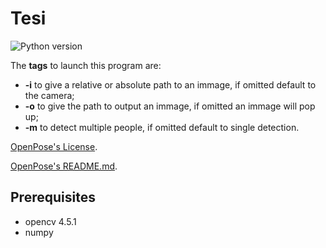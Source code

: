 # Tesi

![Python version](https://img.shields.io/badge/python-python%203.9-brightgreen)

The **tags** to launch this program are:
* **-i** to give a relative or absolute path to an immage, if omitted default to the camera;
* **-o** to give the path to output an immage, if omitted an immage will pop up;
* **-m** to detect multiple people, if omitted default to single detection.

[OpenPose's License](https://github.com/CMU-Perceptual-Computing-Lab/openpose/blob/master/LICENSE).

[OpenPose's README.md](https://github.com/CMU-Perceptual-Computing-Lab/openpose/blob/master/README.md).

## Prerequisites
* opencv 4.5.1
* numpy

